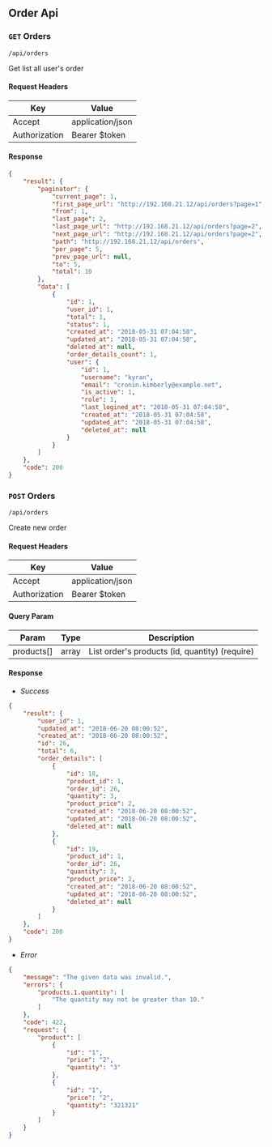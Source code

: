 ## Order Api

### `GET` Orders
```
/api/orders
```
Get list all user's order
#### Request Headers
| Key | Value |
|---|---|
|Accept|application/json
|Authorization|Bearer $token

#### Response
```json
{
    "result": {
        "paginator": {
            "current_page": 1,
            "first_page_url": "http://192.168.21.12/api/orders?page=1",
            "from": 1,
            "last_page": 2,
            "last_page_url": "http://192.168.21.12/api/orders?page=2",
            "next_page_url": "http://192.168.21.12/api/orders?page=2",
            "path": "http://192.168.21.12/api/orders",
            "per_page": 5,
            "prev_page_url": null,
            "to": 5,
            "total": 10
        },
        "data": [
            {
                "id": 1,
                "user_id": 1,
                "total": 1,
                "status": 1,
                "created_at": "2018-05-31 07:04:58",
                "updated_at": "2018-05-31 07:04:58",
                "deleted_at": null,
                "order_details_count": 1,
                "user": {
                    "id": 1,
                    "username": "kyran",
                    "email": "cronin.kimberly@example.net",
                    "is_active": 1,
                    "role": 1,
                    "last_logined_at": "2018-05-31 07:04:58",
                    "created_at": "2018-05-31 07:04:58",
                    "updated_at": "2018-05-31 07:04:58",
                    "deleted_at": null
                }
            }
        ]
    },
    "code": 200
}
```

### `POST` Orders
```
/api/orders
```
Create new order
#### Request Headers
| Key | Value |
|---|---|
|Accept|application/json
|Authorization|Bearer $token

#### Query Param
| Param | Type | Description |
|---|---|---|
| products[] | array | List order's products (id, quantity) (require) |

#### Response
* _Success_
```json
{
    "result": {
        "user_id": 1,
        "updated_at": "2018-06-20 08:00:52",
        "created_at": "2018-06-20 08:00:52",
        "id": 26,
        "total": 6,
        "order_details": [
            {
                "id": 18,
                "product_id": 1,
                "order_id": 26,
                "quantity": 3,
                "product_price": 2,
                "created_at": "2018-06-20 08:00:52",
                "updated_at": "2018-06-20 08:00:52",
                "deleted_at": null
            },
            {
                "id": 19,
                "product_id": 1,
                "order_id": 26,
                "quantity": 3,
                "product_price": 2,
                "created_at": "2018-06-20 08:00:52",
                "updated_at": "2018-06-20 08:00:52",
                "deleted_at": null
            }
        ]
    },
    "code": 200
}
```

* _Error_
``` json
{
    "message": "The given data was invalid.",
    "errors": {
        "products.1.quantity": [
            "The quantity may not be greater than 10."
        ]
    },
    "code": 422,
    "request": {
        "product": [
            {
                "id": "1",
                "price": "2",
                "quantity": "3"
            },
            {
                "id": "1",
                "price": "2",
                "quantity": "321321"
            }
        ]
    }
}
```
